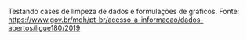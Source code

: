 Testando cases de limpeza de dados e formulações de gráficos.
Fonte: https://www.gov.br/mdh/pt-br/acesso-a-informacao/dados-abertos/ligue180/2019

